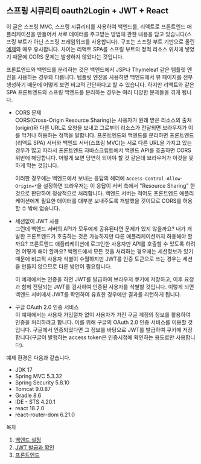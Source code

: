 ## 스프링 시큐리티 oauth2Login + JWT + React

이 글은 스프링 MVC, 스프링 시큐리티를 사용하여 백엔드를, 리액트로 프론트엔드 애플리케이션을 만들어서 서로 데이터를 주고받는 방법에 관한 내용을 담고 있습니다(스프링 부트가 아닌 스프링 프레임워크를 사용합니다). 구조는 스프링 부트 기반으로 올린 [예제](https://github.com/boyd-dev/SimpleSpringBoot)와 매우 유사합니다. 차이는 리액트 SPA를 스프링 부트의 정적 리소스 위치에 넣었기 때문에 CORS 문제는 발생하지 않았다는 것입니다.

프론트엔드와 백엔드를 분리하는 것은 백엔드에서 JSP나 Thymeleaf 같은 템플릿 엔진을 사용하는 경우와 다릅니다. 템플릿 엔진을 사용하면 백엔드에서 뷰 페이지를 전부 생성하기 때문에 어떻게 보면 비교적 간단하다고 할 수 있습니다. 하지만 리액트와 같은 SPA 프론트엔드와 스프링 백엔드를 분리하는 경우는 여러 다양한 문제들을 겪게 됩니다. 

- CORS 문제  
CORS(Cross-Origin Resource Sharing)는 사용자가 원래 받은 리소스의 출처(origin)와 다른 URL로 요청을 보내고 그로부터 리소스가 전달되면 브라우저가 이를 막거나 허용하는 정책을 말합니다. 프론트엔드와 백엔드를 분리하면 프론트엔드(리액트 SPA) 서버와 백엔드 서버(스프링 MVC)는 서로 다른 URL을 가지고 있는 경우가 많고 따라서 프론트엔드 자바스크립트에서 백엔드 API를 호출하면 CORS 위반에 해당합니다. 어떻게 보면 당연히 되어야 할 것 같은데 브라우저가 이것을 못하게 막는 것입니다. 

  이러한 경우에는 백엔드에서 보내는 응답의 헤더에 `Access-Control-Allow-Origin=*`을 설정하면 브라우저는 이 응답이 서버 측에서 "Resource Sharing" 한 것으로 판단하여 정상적으로 처리합니다. 백엔드 서버는 적어도 프론트엔드 애플리케이션에게 필요한 데이터를 대부분 보내주도록 개발했을 것이므로 CORS를 허용할 수 밖에 없습니다.

- 세션없이 JWT 사용  
그런데 백엔드 서버의 API가 모두에게 공유된다면 문제가 있지 않을까요? 내가 개발한 프론트엔드가 호출하는 것은 가능하지만 다른 애플리케이션까지 허용해야 할까요? 프론트엔드 애플리케이션에 로그인한 사용자만 API를 호출할 수 있도록 하려면 어떻게 해야 할까요? 백엔드에서 모든 것을 처리하는 경우에는 세션정보가 있기 때문에 비교적 사용자 식별이 수월하지만 JWT를 인증 토큰으로 쓰는 경우는 세션을 만들지 않으므로 다른 방안이 필요합니다.  

  이 예제에서는 인증을 하면 JWT를 발급하여 브라우저 쿠키에 저장하고, 이후 요청과 함께 전달되는 JWT를 검사하여 인증된 사용자를 식별할 것입니다. 이렇게 되면 백엔드 서버에서 JWT를 확인하여 유효한 경우에만 결과를 리턴하게 됩니다. 

- 구글 OAuth 2.0 인증 서비스  
이 예제에서는 사용자 가입절차 없이 사용자가 가진 구글 계정의 정보를 활용하여 인증을 처리하려고 합니다. 이를 위해 구글의 OAuth 2.0 인증 서비스를 이용할 것입니다. 구글에서 인증되었다면 그 정보를 바탕으로 JWT를 발급하여 쿠키에 저장합니다(구글이 발행하는 access token은 인증시점에 확인하는 용도로만 사용합니다).  

예제 환경은 다음과 같습니다.

- JDK 17
- Spring MVC 5.3.32
- Spring Security 5.8.10
- Tomcat 9.0.87
- Gradle 8.6
- IDE - STS 4.20.1
- react 18.2.0
- react-router-dom 6.21.0

목차

1. [백엔드 설정](01/README.md)
2. [JWT 발급과 확인](02/README.md)
3. [프론트엔드](03/README.md)
